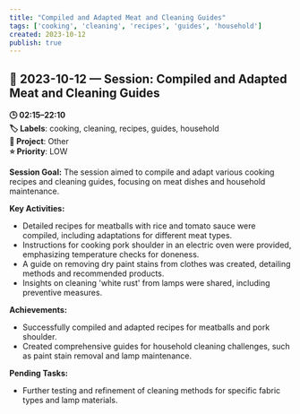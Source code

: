 ```yaml
---
title: "Compiled and Adapted Meat and Cleaning Guides"
tags: ['cooking', 'cleaning', 'recipes', 'guides', 'household']
created: 2023-10-12
publish: true
---
```


## 📅 2023-10-12 — Session: Compiled and Adapted Meat and Cleaning Guides

**🕒 02:15–22:10**  
**🏷️ Labels**: cooking, cleaning, recipes, guides, household  
**📂 Project**: Other  
**⭐ Priority**: LOW  


**Session Goal:**
The session aimed to compile and adapt various cooking recipes and cleaning guides, focusing on meat dishes and household maintenance.

**Key Activities:**
- Detailed recipes for meatballs with rice and tomato sauce were compiled, including adaptations for different meat types.
- Instructions for cooking pork shoulder in an electric oven were provided, emphasizing temperature checks for doneness.
- A guide on removing dry paint stains from clothes was created, detailing methods and recommended products.
- Insights on cleaning 'white rust' from lamps were shared, including preventive measures.

**Achievements:**
- Successfully compiled and adapted recipes for meatballs and pork shoulder.
- Created comprehensive guides for household cleaning challenges, such as paint stain removal and lamp maintenance.

**Pending Tasks:**
- Further testing and refinement of cleaning methods for specific fabric types and lamp materials.
